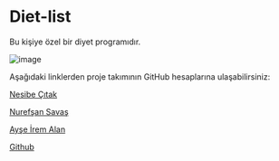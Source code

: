 # Diet-list
Bu kişiye özel bir diyet programıdır.

![image](https://github.com/nesibecitakk/Diet-list-main/assets/123889258/3161ba7b-9471-4405-800b-1a23bb16c696)


Aşağıdaki linklerden proje takımının GitHub hesaplarına ulaşabilirsiniz:

[Nesibe Çıtak](https://github.com/nesibecitakk)

[Nurefşan Savaş](https://github.com/nurefsansavash1)

[Ayşe İrem Alan](https://github.com/ayseire)


[Github](https://pages.github.com/)
